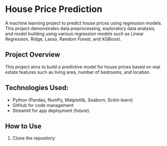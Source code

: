 # House Price Prediction  

A machine learning project to predict house prices using regression models. This project demonstrates data preprocessing, exploratory data analysis, and model building using various regression models such as Linear Regression, Ridge, Lasso, Random Forest, and XGBoost.  

## **Project Overview**  
This project aims to build a predictive model for house prices based on real estate features such as living area, number of bedrooms, and location.  

## **Technologies Used:**  
- Python (Pandas, NumPy, Matplotlib, Seaborn, Scikit-learn)  
- GitHub for code management  
- Streamlit for app deployment (future).  

## **How to Use**  
1. Clone the repository:  

